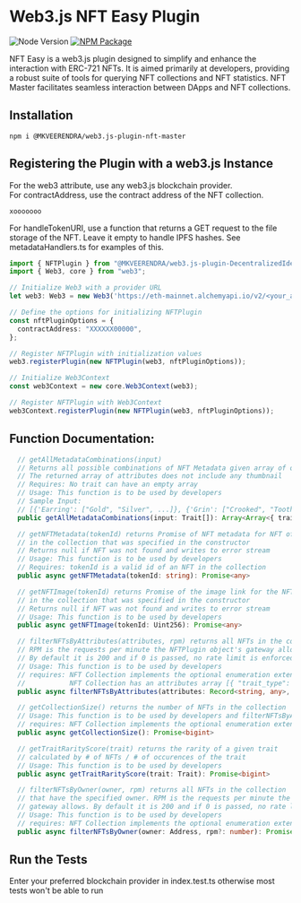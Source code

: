 # Web3.js NFT Easy Plugin
![Node Version](https://img.shields.io/badge/node-20.x-green)
[![NPM Package][npm-image]][npm-url]


NFT Easy is a web3.js plugin designed to simplify and enhance the interaction with ERC-721 NFTs. It is aimed primarily at developers, providing a robust suite of tools for querying NFT collections and NFT statistics. NFT Master facilitates seamless interaction between DApps and NFT collections.


## Installation
```
npm i @MKVEERENDRA/web3.js-plugin-nft-master
```

## Registering the Plugin with a web3.js Instance
For the web3 attribute, use any web3.js blockchain provider.\
For contractAddress, use the contract address of the NFT collection. 
```
xooooooo
```
For handleTokenURI, use a function that returns a GET request to the file storage of the NFT. Leave it empty to handle IPFS hashes. See metadataHandlers.ts for examples of this.
```typescript
import { NFTPlugin } from "@MKVEERENDRA/web3.js-plugin-DecentralizedIdentityPlugin)";
import { Web3, core } from "web3";

// Initialize Web3 with a provider URL
let web3: Web3 = new Web3('https://eth-mainnet.alchemyapi.io/v2/<your_api_key>');

// Define the options for initializing NFTPlugin
const nftPluginOptions = {
  contractAddress: "XXXXXX00000", 
};

// Register NFTPlugin with initialization values
web3.registerPlugin(new NFTPlugin(web3, nftPluginOptions));

// Initialize Web3Context
const web3Context = new core.Web3Context(web3);

// Register NFTPlugin with Web3Context
web3Context.registerPlugin(new NFTPlugin(web3, nftPluginOptions));
```

## Function Documentation:
```typescript
  // getAllMetadataCombinations(input) 
  // Returns all possible combinations of NFT Metadata given array of options for each trait
  // The returned array of attributes does not include any thumbnail
  // Requires: No trait can have an empty array
  // Usage: This function is to be used by developers
  // Sample Input:
  // [{'Earring': ["Gold", "Silver", ...]}, {'Grin': ["Crooked", "Toothy", ...]}]
  public getAllMetadataCombinations(input: Trait[]): Array<Array<{ trait_type: string; value: string }>>

  // getNFTMetadata(tokenId) returns Promise of NFT metadata for NFT of given tokenId
  // in the collection that was specified in the constructor
  // Returns null if NFT was not found and writes to error stream
  // Usage: This function is to be used by developers
  // Requires: tokenId is a valid id of an NFT in the collection
  public async getNFTMetadata(tokenId: string): Promise<any>

  // getNFTImage(tokenId) returns Promise of the image link for the NFT of given tokenId
  // in the collection that was specified in the constructor
  // Returns null if NFT was not found and writes to error stream
  // Usage: This function is to be used by developers
  public async getNFTImage(tokenId: Uint256): Promise<any>

  // filterNFTsByAttributes(attributes, rpm) returns all NFTs in the collection that match the passed attributes.
  // RPM is the requests per minute the NFTPlugin object's gateway allows.
  // By default it is 200 and if 0 is passed, no rate limit is enforced.
  // Usage: This function is to be used by developers
  // requires: NFT Collection implements the optional enumeration extension
  //           NFT Collection has an attributes array [{ "trait_type": "X", "value": "Y" }, ...]
  public async filterNFTsByAttributes(attributes: Record<string, any>, rpm?: number): Promise<any[]>

  // getCollectionSize() returns the number of NFTs in the collection
  // Usage: This function is to be used by developers and filterNFTsByAttributes
  // requires: NFT Collection implements the optional enumeration extension
  public async getCollectionSize(): Promise<bigint> 

  // getTraitRarityScore(trait) returns the rarity of a given trait
  // calculated by # of NFTs / # of occurences of the trait
  // Usage: This function is to be used by developers
  public async getTraitRarityScore(trait: Trait): Promise<bigint>

  // filterNFTsByOwner(owner, rpm) returns all NFTs in the collection
  // that have the specified owner. RPM is the requests per minute the NFTPlugin object's
  // gateway allows. By default it is 200 and if 0 is passed, no rate limit is enforced.
  // Usage: This function is to be used by developers
  // requires: NFT Collection implements the optional enumeration extension
  public async filterNFTsByOwner(owner: Address, rpm?: number): Promise<any[]>
```
## Run the Tests
Enter your preferred blockchain provider in index.test.ts otherwise most tests won't be able to run


[npm-image]: https://img.shields.io/npm/v/web3-core-method.svg
[npm-url]: https://www.npmjs.com/package/@Mkveerendra/DecentralizedIdentityPlugin
